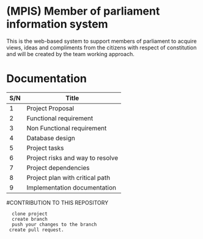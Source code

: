 # (MPIS) Member of parliament information system
This is the web-based system to support members of parliament  to acquire views, ideas and compliments from the citizens with respect of constitution
 and will be created by the team working approach.

# Documentation


| S/N | Title                            |
| ----| ---------------------------------|
| 1   | Project Proposal                 |
| 2   | Functional requirement           |
| 3   | Non Functional requirement       |
| 4   | Database design                  |
| 5   | Project tasks                    |
| 6   | Project risks and way to resolve |
| 7   | Project dependencies             |
| 8   | Project plan with critical path  |
| 9   | Implementation documentation     |



#CONTRIBUTION TO THIS REPOSITORY

      clone project
      create branch 
      push your changes to the branch
     create pull request.
